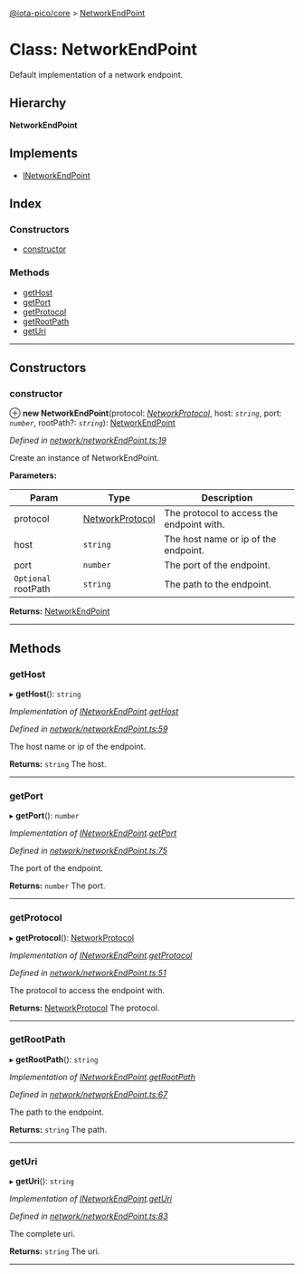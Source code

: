 [@iota-pico/core](../README.md) > [NetworkEndPoint](../classes/networkendpoint.md)

# Class: NetworkEndPoint

Default implementation of a network endpoint.

## Hierarchy

**NetworkEndPoint**

## Implements

* [INetworkEndPoint](../interfaces/inetworkendpoint.md)

## Index

### Constructors

* [constructor](networkendpoint.md#constructor)

### Methods

* [getHost](networkendpoint.md#gethost)
* [getPort](networkendpoint.md#getport)
* [getProtocol](networkendpoint.md#getprotocol)
* [getRootPath](networkendpoint.md#getrootpath)
* [getUri](networkendpoint.md#geturi)

---

## Constructors

<a id="constructor"></a>

###  constructor

⊕ **new NetworkEndPoint**(protocol: *[NetworkProtocol](../#networkprotocol)*, host: *`string`*, port: *`number`*, rootPath?: *`string`*): [NetworkEndPoint](networkendpoint.md)

*Defined in [network/networkEndPoint.ts:19](https://github.com/iota-pico/core/blob/0ebbbcc/src/network/networkEndPoint.ts#L19)*

Create an instance of NetworkEndPoint.

**Parameters:**

| Param | Type | Description |
| ------ | ------ | ------ |
| protocol | [NetworkProtocol](../#networkprotocol) |  The protocol to access the endpoint with. |
| host | `string` |  The host name or ip of the endpoint. |
| port | `number` |  The port of the endpoint. |
| `Optional` rootPath | `string` |  The path to the endpoint. |

**Returns:** [NetworkEndPoint](networkendpoint.md)

___

## Methods

<a id="gethost"></a>

###  getHost

▸ **getHost**(): `string`

*Implementation of [INetworkEndPoint](../interfaces/inetworkendpoint.md).[getHost](../interfaces/inetworkendpoint.md#gethost)*

*Defined in [network/networkEndPoint.ts:59](https://github.com/iota-pico/core/blob/0ebbbcc/src/network/networkEndPoint.ts#L59)*

The host name or ip of the endpoint.

**Returns:** `string`
The host.

___
<a id="getport"></a>

###  getPort

▸ **getPort**(): `number`

*Implementation of [INetworkEndPoint](../interfaces/inetworkendpoint.md).[getPort](../interfaces/inetworkendpoint.md#getport)*

*Defined in [network/networkEndPoint.ts:75](https://github.com/iota-pico/core/blob/0ebbbcc/src/network/networkEndPoint.ts#L75)*

The port of the endpoint.

**Returns:** `number`
The port.

___
<a id="getprotocol"></a>

###  getProtocol

▸ **getProtocol**(): [NetworkProtocol](../#networkprotocol)

*Implementation of [INetworkEndPoint](../interfaces/inetworkendpoint.md).[getProtocol](../interfaces/inetworkendpoint.md#getprotocol)*

*Defined in [network/networkEndPoint.ts:51](https://github.com/iota-pico/core/blob/0ebbbcc/src/network/networkEndPoint.ts#L51)*

The protocol to access the endpoint with.

**Returns:** [NetworkProtocol](../#networkprotocol)
The protocol.

___
<a id="getrootpath"></a>

###  getRootPath

▸ **getRootPath**(): `string`

*Implementation of [INetworkEndPoint](../interfaces/inetworkendpoint.md).[getRootPath](../interfaces/inetworkendpoint.md#getrootpath)*

*Defined in [network/networkEndPoint.ts:67](https://github.com/iota-pico/core/blob/0ebbbcc/src/network/networkEndPoint.ts#L67)*

The path to the endpoint.

**Returns:** `string`
The path.

___
<a id="geturi"></a>

###  getUri

▸ **getUri**(): `string`

*Implementation of [INetworkEndPoint](../interfaces/inetworkendpoint.md).[getUri](../interfaces/inetworkendpoint.md#geturi)*

*Defined in [network/networkEndPoint.ts:83](https://github.com/iota-pico/core/blob/0ebbbcc/src/network/networkEndPoint.ts#L83)*

The complete uri.

**Returns:** `string`
The uri.

___

